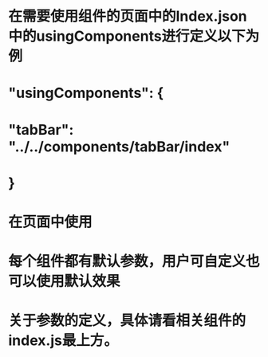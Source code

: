 # 在需要使用组件的页面中的Index.json中的usingComponents进行定义以下为例
# "usingComponents": {
#    "tabBar": "../../components/tabBar/index"
#  }
# 在页面中使用 <tabBar tabBarInfo="{{  }}" />
# 每个组件都有默认参数，用户可自定义也可以使用默认效果
# 关于参数的定义，具体请看相关组件的index.js最上方。
